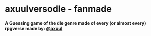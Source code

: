 # axuulversodle - fanmade

<div>
  <h4>A Guessing game of the dle genre made of every (or almost every) rpgverse made by: <a href="https://x.com/4xuuul">@axuul</a></h4>
</div
